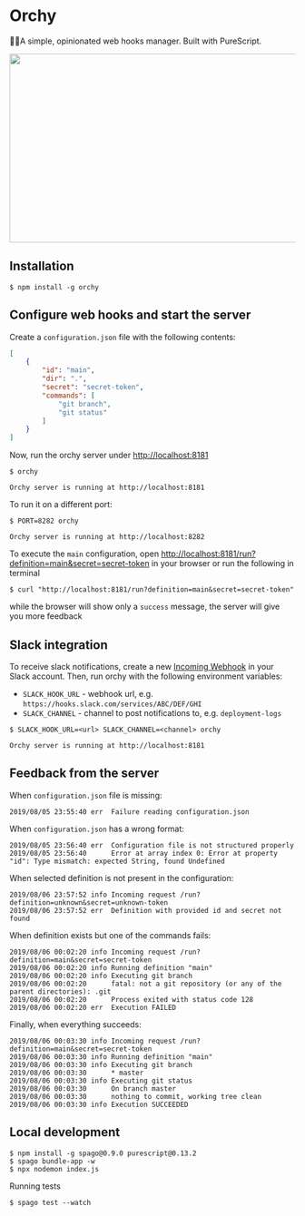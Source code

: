 # Orchy

🤹‍♂️A simple, opinionated web hooks manager. Built with PureScript.

<img src="https://raw.githubusercontent.com/maciejsmolinski/orchy/master/assets/success.gif" width="650" height="333"/>

## Installation

```
$ npm install -g orchy
```

## Configure web hooks and start the server

Create a `configuration.json` file with the following contents:

```json
[
    {
        "id": "main",
        "dir": ".",
        "secret": "secret-token",
        "commands": [
            "git branch",
            "git status"
        ]
    }
]
```

Now, run the orchy server under [http://localhost:8181](http://localhost:8181)

```shell
$ orchy

Orchy server is running at http://localhost:8181
```

To run it on a different port:

```
$ PORT=8282 orchy

Orchy server is running at http://localhost:8282
```

To execute the `main` configuration, open [http://localhost:8181/run?definition=main&secret=secret-token](http://localhost:8181/run?definition=main&secret=secret-token) in your browser or run the following in terminal

```
$ curl "http://localhost:8181/run?definition=main&secret=secret-token"
```

while the browser will show only a `success` message, the server will give you more feedback

## Slack integration

To receive slack notifications, create a new [Incoming Webhook](https://slack.com/apps/A0F7XDUAZ-incoming-webhooks) in your Slack account. Then, run orchy with the following environment variables:

* `SLACK_HOOK_URL` - webhook url, e.g. `https://hooks.slack.com/services/ABC/DEF/GHI`
* `SLACK_CHANNEL` - channel to post notifications to, e.g. `deployment-logs`

```shell
$ SLACK_HOOK_URL=<url> SLACK_CHANNEL=<channel> orchy

Orchy server is running at http://localhost:8181
```


## Feedback from the server

When `configuration.json` file is missing:

```shell
2019/08/05 23:55:40 err  Failure reading configuration.json
```

When `configuration.json` has a wrong format:

```shell
2019/08/05 23:56:40 err  Configuration file is not structured properly
2019/08/05 23:56:40      Error at array index 0: Error at property "id": Type mismatch: expected String, found Undefined
```

When selected definition is not present in the configuration:

```shell
2019/08/06 23:57:52 info Incoming request /run?definition=unknown&secret=unknown-token
2019/08/06 23:57:52 err  Definition with provided id and secret not found
```

When definition exists but one of the commands fails:

```shell
2019/08/06 00:02:20 info Incoming request /run?definition=main&secret=secret-token
2019/08/06 00:02:20 info Running definition "main"
2019/08/06 00:02:20 info Executing git branch
2019/08/06 00:02:20      fatal: not a git repository (or any of the parent directories): .git
2019/08/06 00:02:20      Process exited with status code 128
2019/08/06 00:02:20 err  Execution FAILED
```

Finally, when everything succeeds:

```shell
2019/08/06 00:03:30 info Incoming request /run?definition=main&secret=secret-token
2019/08/06 00:03:30 info Running definition "main"
2019/08/06 00:03:30 info Executing git branch
2019/08/06 00:03:30      * master
2019/08/06 00:03:30 info Executing git status
2019/08/06 00:03:30      On branch master
2019/08/06 00:03:30      nothing to commit, working tree clean
2019/08/06 00:03:30 info Execution SUCCEEDED
```

## Local development

```shell
$ npm install -g spago@0.9.0 purescript@0.13.2
$ spago bundle-app -w
$ npx nodemon index.js
```

Running tests

```shell
$ spago test --watch
```
